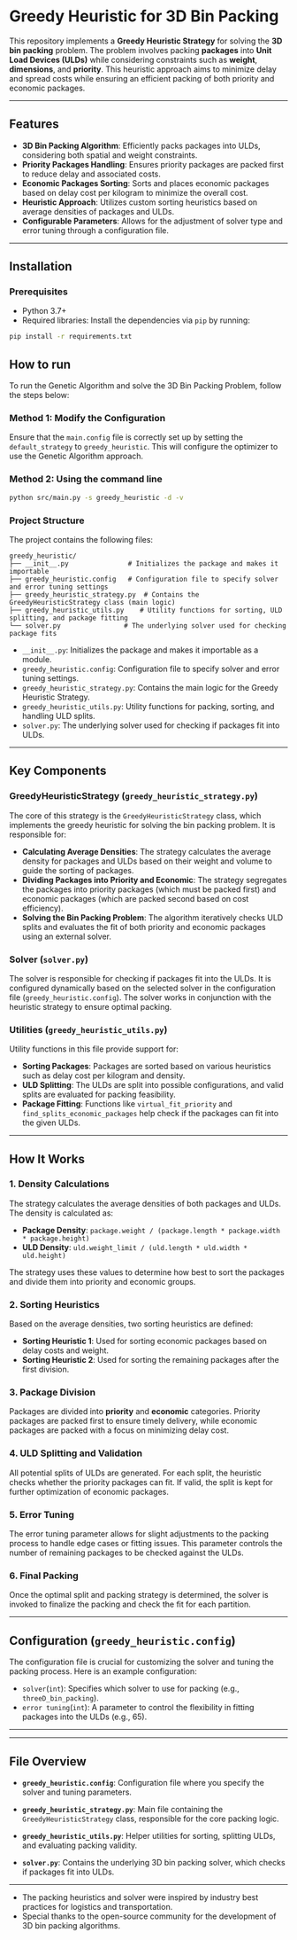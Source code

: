 # Greedy Heuristic for 3D Bin Packing

This repository implements a **Greedy Heuristic Strategy** for solving the **3D bin packing** problem. The problem involves packing **packages** into **Unit Load Devices (ULDs)** while considering constraints such as **weight**, **dimensions**, and **priority**. This heuristic approach aims to minimize delay and spread costs while ensuring an efficient packing of both priority and economic packages.

---

## Features

- **3D Bin Packing Algorithm**: Efficiently packs packages into ULDs, considering both spatial and weight constraints.
- **Priority Packages Handling**: Ensures priority packages are packed first to reduce delay and associated costs.
- **Economic Packages Sorting**: Sorts and places economic packages based on delay cost per kilogram to minimize the overall cost.
- **Heuristic Approach**: Utilizes custom sorting heuristics based on average densities of packages and ULDs.
- **Configurable Parameters**: Allows for the adjustment of solver type and error tuning through a configuration file.

---

## Installation

### Prerequisites

- Python 3.7+
- Required libraries: Install the dependencies via `pip` by running:

```bash
pip install -r requirements.txt
```
## How to run

To run the Genetic Algorithm and solve the 3D Bin Packing Problem, follow the steps below:

### Method 1: Modify the Configuration
Ensure that the `main.config` file is correctly set up by setting the `default_strategy` to `greedy_heuristic`. This will configure the optimizer to use the Genetic Algorithm approach.

### Method 2: Using the command line
```bash
python src/main.py -s greedy_heuristic -d -v
```
### Project Structure

The project contains the following files:

```
greedy_heuristic/
├── __init__.py               # Initializes the package and makes it importable
├── greedy_heuristic.config   # Configuration file to specify solver and error tuning settings
├── greedy_heuristic_strategy.py  # Contains the GreedyHeuristicStrategy class (main logic)
├── greedy_heuristic_utils.py    # Utility functions for sorting, ULD splitting, and package fitting
└── solver.py                # The underlying solver used for checking package fits
```

- `__init__.py`: Initializes the package and makes it importable as a module.
- `greedy_heuristic.config`: Configuration file to specify solver and error tuning settings.
- `greedy_heuristic_strategy.py`: Contains the main logic for the Greedy Heuristic Strategy.
- `greedy_heuristic_utils.py`: Utility functions for packing, sorting, and handling ULD splits.
- `solver.py`: The underlying solver used for checking if packages fit into ULDs.

---

## Key Components

### **GreedyHeuristicStrategy** (`greedy_heuristic_strategy.py`)

The core of this strategy is the `GreedyHeuristicStrategy` class, which implements the greedy heuristic for solving the bin packing problem. It is responsible for:

- **Calculating Average Densities**: The strategy calculates the average density for packages and ULDs based on their weight and volume to guide the sorting of packages.
- **Dividing Packages into Priority and Economic**: The strategy segregates the packages into priority packages (which must be packed first) and economic packages (which are packed second based on cost efficiency).
- **Solving the Bin Packing Problem**: The algorithm iteratively checks ULD splits and evaluates the fit of both priority and economic packages using an external solver.

### **Solver** (`solver.py`)

The solver is responsible for checking if packages fit into the ULDs. It is configured dynamically based on the selected solver in the configuration file (`greedy_heuristic.config`). The solver works in conjunction with the heuristic strategy to ensure optimal packing.

### **Utilities** (`greedy_heuristic_utils.py`)

Utility functions in this file provide support for:

- **Sorting Packages**: Packages are sorted based on various heuristics such as delay cost per kilogram and density.
- **ULD Splitting**: The ULDs are split into possible configurations, and valid splits are evaluated for packing feasibility.
- **Package Fitting**: Functions like `virtual_fit_priority` and `find_splits_economic_packages` help check if the packages can fit into the given ULDs.

---

## How It Works

### 1. **Density Calculations**
The strategy calculates the average densities of both packages and ULDs. The density is calculated as:

- **Package Density**: `package.weight / (package.length * package.width * package.height)`
- **ULD Density**: `uld.weight_limit / (uld.length * uld.width * uld.height)`

The strategy uses these values to determine how best to sort the packages and divide them into priority and economic groups.

### 2. **Sorting Heuristics**
Based on the average densities, two sorting heuristics are defined:

- **Sorting Heuristic 1**: Used for sorting economic packages based on delay costs and weight.
- **Sorting Heuristic 2**: Used for sorting the remaining packages after the first division.

### 3. **Package Division**
Packages are divided into **priority** and **economic** categories. Priority packages are packed first to ensure timely delivery, while economic packages are packed with a focus on minimizing delay cost.

### 4. **ULD Splitting and Validation**
All potential splits of ULDs are generated. For each split, the heuristic checks whether the priority packages can fit. If valid, the split is kept for further optimization of economic packages.

### 5. **Error Tuning**
The error tuning parameter allows for slight adjustments to the packing process to handle edge cases or fitting issues. This parameter controls the number of remaining packages to be checked against the ULDs.

### 6. **Final Packing**
Once the optimal split and packing strategy is determined, the solver is invoked to finalize the packing and check the fit for each partition.

---

## Configuration (`greedy_heuristic.config`)

The configuration file is crucial for customizing the solver and tuning the packing process. Here is an example configuration:

- `solver`(`int`): Specifies which solver to use for packing (e.g., `threeD_bin_packing`).
- `error tuning`(`int`): A parameter to control the flexibility in fitting packages into the ULDs (e.g., 65).

---


---

## File Overview

- **`greedy_heuristic.config`**: Configuration file where you specify the solver and tuning parameters.
  
- **`greedy_heuristic_strategy.py`**: Main file containing the `GreedyHeuristicStrategy` class, responsible for the core packing logic.
  
- **`greedy_heuristic_utils.py`**: Helper utilities for sorting, splitting ULDs, and evaluating packing validity.
  
- **`solver.py`**: Contains the underlying 3D bin packing solver, which checks if packages fit into ULDs.

---


- The packing heuristics and solver were inspired by industry best practices for logistics and transportation.
- Special thanks to the open-source community for the development of 3D bin packing algorithms.
